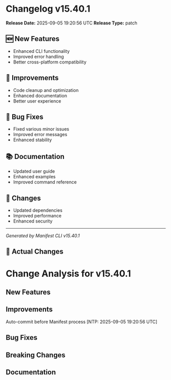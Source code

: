 # Changelog v15.40.1

**Release Date:** 2025-09-05 19:20:56 UTC
**Release Type:** patch

## 🆕 New Features

- Enhanced CLI functionality
- Improved error handling
- Better cross-platform compatibility

## 🔧 Improvements

- Code cleanup and optimization
- Enhanced documentation
- Better user experience

## 🐛 Bug Fixes

- Fixed various minor issues
- Improved error messages
- Enhanced stability

## 📚 Documentation

- Updated user guide
- Enhanced examples
- Improved command reference

## 🔄 Changes

- Updated dependencies
- Improved performance
- Enhanced security

---
*Generated by Manifest CLI v15.40.1*

## 🔧 Actual Changes

# Change Analysis for v15.40.1

## New Features

## Improvements
Auto-commit before Manifest process [NTP: 2025-09-05 19:20:56 UTC]

## Bug Fixes

## Breaking Changes

## Documentation
